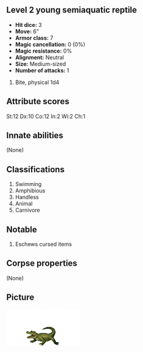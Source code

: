 ## Level 2 young semiaquatic reptile

- **Hit dice:** 3
- **Move:** 6"
- **Armor class:** 7
- **Magic cancellation:** 0 (0%)
- **Magic resistance:** 0%
- **Alignment:** Neutral
- **Size:** Medium-sized
- **Number of attacks:** 1
1. Bite, physical 1d4

## Attribute scores

St:12 Dx:10 Co:12 In:2 Wi:2 Ch:1

## Innate abilities

(None)

## Classifications

1. Swimming
2. Amphibious
3. Handless
4. Animal
5. Carnivore

## Notable

1. Eschews cursed items

## Corpse properties

(None)

## Picture

![Baby crocodile](https://github.com/hyvanmielenpelit/GnollHackTileSet/blob/main/Monsters/baby_crocodile/baby_crocodile.png)

